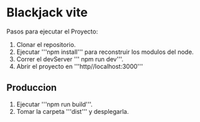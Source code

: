 # Blackjack vite

Pasos para ejecutar el Proyecto: 

1. Clonar el repositorio. 
2. Ejecutar '''npm install''' para reconstruir los modulos del node. 
3. Correr el devServer ''' npm run dev'''. 
4. Abrir el proyecto en '''http//localhost:3000'''

## Produccion 

1. Ejecutar '''npm run build'''.
2. Tomar la carpeta '''dist''' y desplegarla.